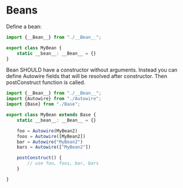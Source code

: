 # Beans

Define a bean:

```typescript
import {__Bean__} from "./__Bean__";

export class MyBean {
    static __bean__: __Bean__ = {}
}

```

Bean SHOULD have a constructor without arguments. Instead you can define Autowire fields that will be resolved
after constructor. Then postConstruct function is called.

```typescript
import {__Bean__} from "./__Bean__";
import {Autowire} from "./Autowire";
import {Base} from "./Base";

export class MyBean extends Base {
    static __bean__: __Bean__ = {}

    foo = Autowire(MyBean2)
    foos = Autowire([MyBean2])
    bar = Autowire("MyBean2")
    bars = Autowire(["MyBean2"])

    postConstruct() {
        // use foo, foos, bar, bars
    }

}
```